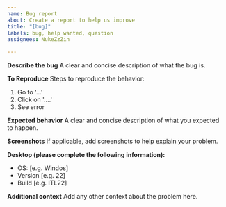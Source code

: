 ```yaml
---
name: Bug report
about: Create a report to help us improve
title: "[bug]"
labels: bug, help wanted, question
assignees: NukeZzZin

---
```


**Describe the bug**
A clear and concise description of what the bug is.

**To Reproduce**
Steps to reproduce the behavior:
1. Go to '...'
2. Click on '....'
3. See error

**Expected behavior**
A clear and concise description of what you expected to happen.

**Screenshots**
If applicable, add screenshots to help explain your problem.

**Desktop (please complete the following information):**
 - OS: [e.g. Windos]
 - Version [e.g. 22]
 - Build [e.g. ITL22]

**Additional context**
Add any other context about the problem here.